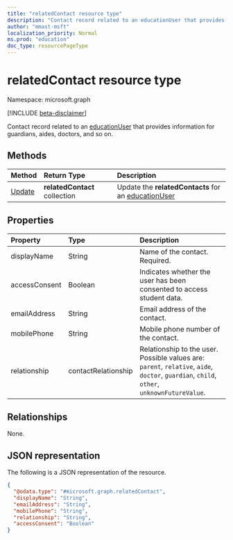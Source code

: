 ```yaml
---
title: "relatedContact resource type"
description: "Contact record related to an educationUser that provides information for guardians, aides, doctors, and so on."
author: "mmast-msft"
localization_priority: Normal
ms.prod: "education"
doc_type: resourcePageType
---
```


# relatedContact resource type

Namespace: microsoft.graph

[!INCLUDE [beta-disclaimer](../../includes/beta-disclaimer.md)]

Contact record related to an [educationUser](../resources/educationuser.md) that provides information for guardians, aides, doctors, and so on.

## Methods

| Method                                    | Return Type                   | Description                                                             |
| :---------------------------------------- | :---------------------------- | :---------------------------------------------------------------------- |
| [Update](../api/relatedcontact-update.md) | **relatedContact** collection | Update the **relatedContacts** for an [educationUser](educationuser.md) |

## Properties

| Property      | Type                | Description                                                                                                                                |
| :------------ | :------------------ | :----------------------------------------------------------------------------------------------------------------------------------------- |
| displayName   | String              | Name of the contact. Required.                                                                                                             |
| accessConsent | Boolean             | Indicates whether the user has been consented to access student data.                                                                      |
| emailAddress  | String              | Email address of the contact.                                                                                                              |
| mobilePhone   | String              | Mobile phone number of the contact.                                                                                                        |
| relationship  | contactRelationship | Relationship to the user. Possible values are: `parent`, `relative`, `aide`, `doctor`, `guardian`, `child`, `other`, `unknownFutureValue`. |

## Relationships

None.

## JSON representation

The following is a JSON representation of the resource.

<!-- {
  "blockType": "resource",
  "@odata.type": "microsoft.graph.relatedContact"
}
-->

```json
{
  "@odata.type": "#microsoft.graph.relatedContact",
  "displayName": "String",
  "emailAddress": "String",
  "mobilePhone": "String",
  "relationship": "String",
  "accessConsent": "Boolean"
}
```
